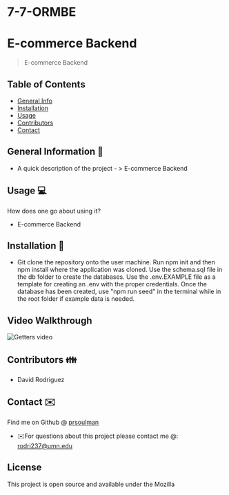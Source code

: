 # 7-7-ORMBE

# E-commerce Backend
> E-commerce Backend

## Table of Contents
* [General Info](#general-information)
* [Installation](#installation)
* [Usage](#usage)
* [Contributors](#contributors)
* [Contact](#contact)
<!-- * [License](#license) -->


## General Information 📃
- A quick description of the project - > E-commerce Backend


## Usage  💻 
How does one go about using it?
* E-commerce Backend


## Installation 💾
* Git clone the repository onto the user machine.
Run npm init and then npm install where the application was cloned.
Use the schema.sql file in the db folder to create the databases.
Use the .env.EXAMPLE file as a template for creating an .env with the proper credentials.
Once the database has been created, use "npm run seed" in the terminal while in the root folder if example data is needed.

 



## Video Walkthrough

![Getters video](https://drive.google.com/file/d/1u3WapVVgkzWlLp3ohrHnOQA9Zc3cd8q7/view)



## Contributors 👪
* David Rodriguez


## Contact ✉️
Find me on Github @ [prsoulman](http://github.com/prsoulman)
* ✉️For questions about this project please contact me @: rodri237@umn.edu



 ## License
This project is open source and available under the Mozilla

